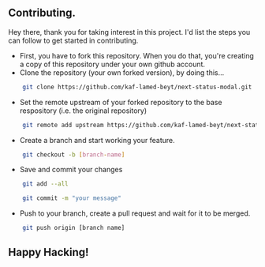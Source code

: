 ## Contributing.

Hey there, thank you for taking interest in this project. I'd list the steps you can follow to get started in contributing.

- First, you have to fork this repository. When you do that, you're creating a copy of this repository under your own github account.
- Clone the repository (your own forked version), by doing this...

```bash
    git clone https://github.com/kaf-lamed-beyt/next-status-modal.git
```

- Set the remote upstream of your forked repository to the base respository (i.e. the original repository)

```bash
    git remote add upstream https://github.com/kaf-lamed-beyt/next-status-modal.git
```

- Create a branch and start working your feature.

```bash
    git checkout -b [branch-name]
```

- Save and commit your changes

```bash
    git add --all

    git commit -m "your message"
```

- Push to your branch, create a pull request and wait for it to be merged.

```bash
    git push origin [branch name]
```

## Happy Hacking!
